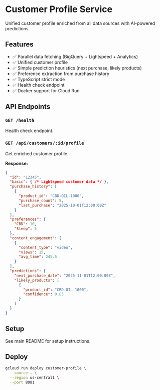 # Customer Profile Service

Unified customer profile enriched from all data sources with AI-powered predictions.

## Features

- ✅ Parallel data fetching (BigQuery + Lightspeed + Analytics)
- ✅ Unified customer profile
- ✅ Simple prediction heuristics (next purchase, likely products)
- ✅ Preference extraction from purchase history
- ✅ TypeScript strict mode
- ✅ Health check endpoint
- ✅ Docker support for Cloud Run

## API Endpoints

### `GET /health`
Health check endpoint.

### `GET /api/customers/:id/profile`
Get enriched customer profile.

**Response:**
```json
{
  "id": "12345",
  "basic": { /* Lightspeed customer data */ },
  "purchase_history": [
    {
      "product_id": "CBD-OIL-1000",
      "purchase_count": 5,
      "last_purchase": "2025-10-01T12:00:00Z"
    }
  ],
  "preferences": {
    "CBD": 10,
    "Sleep": 5
  },
  "content_engagement": [
    {
      "content_type": "video",
      "views": 15,
      "avg_time": 245.5
    }
  ],
  "predictions": {
    "next_purchase_date": "2025-11-01T12:00:00Z",
    "likely_products": [
      {
        "product_id": "CBD-OIL-1000",
        "confidence": 0.85
      }
    ]
  }
}
```

## Setup

See main README for setup instructions.

## Deploy

```bash
gcloud run deploy customer-profile \
  --source . \
  --region us-central1 \
  --port 8081
```
